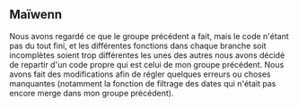 ## Maïwenn

Nous avons regardé ce que le groupe précédent a fait, mais le code n'étant pas du tout fini, et les différentes fonctions dans chaque branche soit incomplètes soient trop différentes les unes des autres nous avons décidé de repartir d'un code propre qui est celui de mon groupe précédent. Nous avons fait des modifications afin de régler quelques erreurs ou choses manquantes (notamment la fonction de filtrage des dates qui n'était pas encore merge dans mon groupe précédent).
